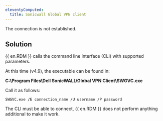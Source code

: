 ```yaml
---
eleventyComputed:
  title: Sonicwall Global VPN client
---
```

The connection is not established.
## Solution
{{ en.RDM }} calls the command line interface (CLI) with supported parameters.  

At this time (v4.9), the executable can be found in:  

**C:\Program Files\Dell SonicWALL\Global VPN Client\SWGVC.exe**  

Call it as follows:  

`SWGVC.exe /E connection_name /U username /P password`  

The CLI must be able to connect, {{ en.RDM }} does not perform anything additional to make it work.
